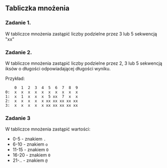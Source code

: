 ## Tabliczka mnożenia

### Zadanie 1.

W tabliczce mnożenia zastąpić liczby podzielne przez 3 lub 5 sekwencją "xx"

### Zadanie 2.
W tabliczce mnożenia zastąpić liczby podzielne przez 2, 3 lub 5 sekwencją iksów o długości odpowiadającej długości wyniku.

Przykład:

```
    0  1  2  3  4  5  6  7  8  9 
0:  x  x  x  x  x  x  x  x  x  x 
1:  x  1  x  x  x  5 xx  7  x  x 
2:  x  x  x  x  x xx xx xx xx xx 
3:  x  x  x  x  x xx xx xx xx xx 
```
### Zadanie 3

W tabliczce mnożenia zastąpić wartości:

* 0-5   - znakiem `.`
* 6-10  - znakiem `o`
* 11-15 - znakiem `O`
* 16-20 - znakiem `0`
* 21-.. - znakiem `@`